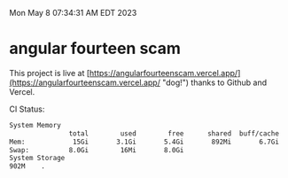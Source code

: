 Mon May  8 07:34:31 AM EDT 2023

# angular fourteen scam


This project is live at [https://angularfourteenscam.vercel.app/](https://angularfourteenscam.vercel.app/ "dog!") thanks to Github and Vercel.

CI Status: 

```bash
System Memory
               total        used        free      shared  buff/cache   available
Mem:            15Gi       3.1Gi       5.4Gi       892Mi       6.7Gi        10Gi
Swap:          8.0Gi        16Mi       8.0Gi
System Storage
902M	.
